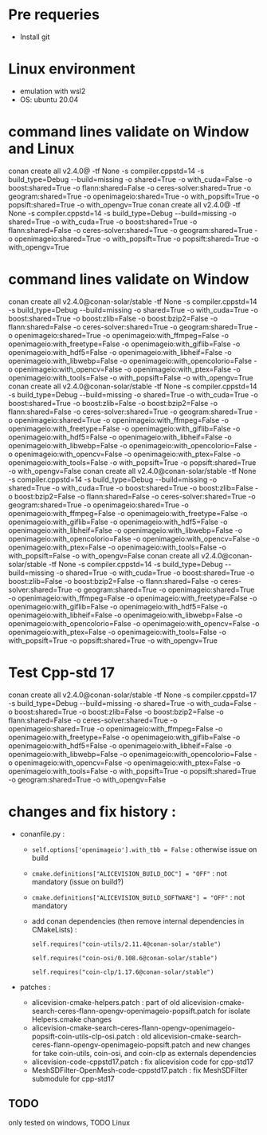 # Pre requeries
- Install git

# Linux environment
- emulation with wsl2
- OS: ubuntu 20.04

# command lines validate on Window and Linux
conan create all v2.4.0@ -tf None -s compiler.cppstd=14 -s build_type=Debug --build=missing -o shared=True -o with_cuda=False -o boost:shared=True -o flann:shared=False -o ceres-solver:shared=True -o geogram:shared=True -o openimageio:shared=True -o with_popsift=True -o popsift:shared=True -o with_opengv=True
conan create all v2.4.0@ -tf None -s compiler.cppstd=14 -s build_type=Debug --build=missing -o shared=True -o with_cuda=True -o boost:shared=True -o flann:shared=False -o ceres-solver:shared=True -o geogram:shared=True -o openimageio:shared=True -o with_popsift=True -o popsift:shared=True -o with_opengv=True

# command lines validate on Window
conan create all v2.4.0@conan-solar/stable -tf None -s compiler.cppstd=14 -s build_type=Debug --build=missing -o shared=True -o with_cuda=True -o boost:shared=True -o boost:zlib=False -o boost:bzip2=False -o flann:shared=False -o ceres-solver:shared=True -o geogram:shared=True -o openimageio:shared=True -o openimageio:with_ffmpeg=False -o openimageio:with_freetype=False -o openimageio:with_giflib=False -o openimageio:with_hdf5=False -o openimageio:with_libheif=False -o openimageio:with_libwebp=False -o openimageio:with_opencolorio=False -o openimageio:with_opencv=False -o openimageio:with_ptex=False -o openimageio:with_tools=False -o with_popsift=False -o with_opengv=True
conan create all v2.4.0@conan-solar/stable -tf None -s compiler.cppstd=14 -s build_type=Debug --build=missing -o shared=True -o with_cuda=True -o boost:shared=True -o boost:zlib=False -o boost:bzip2=False -o flann:shared=False -o ceres-solver:shared=True -o geogram:shared=True -o openimageio:shared=True -o openimageio:with_ffmpeg=False -o openimageio:with_freetype=False -o openimageio:with_giflib=False -o openimageio:with_hdf5=False -o openimageio:with_libheif=False -o openimageio:with_libwebp=False -o openimageio:with_opencolorio=False -o openimageio:with_opencv=False -o openimageio:with_ptex=False -o openimageio:with_tools=False -o with_popsift=True -o popsift:shared=True -o with_opengv=False
conan create all v2.4.0@conan-solar/stable -tf None -s compiler.cppstd=14 -s build_type=Debug --build=missing -o shared=True -o with_cuda=True -o boost:shared=True -o boost:zlib=False -o boost:bzip2=False -o flann:shared=False -o ceres-solver:shared=True -o geogram:shared=True -o openimageio:shared=True -o openimageio:with_ffmpeg=False -o openimageio:with_freetype=False -o openimageio:with_giflib=False -o openimageio:with_hdf5=False -o openimageio:with_libheif=False -o openimageio:with_libwebp=False -o openimageio:with_opencolorio=False -o openimageio:with_opencv=False -o openimageio:with_ptex=False -o openimageio:with_tools=False -o with_popsift=False -o with_opengv=False
conan create all v2.4.0@conan-solar/stable -tf None -s compiler.cppstd=14 -s build_type=Debug --build=missing -o shared=True -o with_cuda=True -o boost:shared=True -o boost:zlib=False -o boost:bzip2=False -o flann:shared=False -o ceres-solver:shared=True -o geogram:shared=True -o openimageio:shared=True -o openimageio:with_ffmpeg=False -o openimageio:with_freetype=False -o openimageio:with_giflib=False -o openimageio:with_hdf5=False -o openimageio:with_libheif=False -o openimageio:with_libwebp=False -o openimageio:with_opencolorio=False -o openimageio:with_opencv=False -o openimageio:with_ptex=False -o openimageio:with_tools=False -o with_popsift=True -o popsift:shared=True -o with_opengv=True


# Test Cpp-std 17
conan create all v2.4.0@conan-solar/stable -tf None -s compiler.cppstd=17 -s build_type=Debug --build=missing -o shared=True -o with_cuda=False -o boost:shared=True -o boost:zlib=False -o boost:bzip2=False -o flann:shared=False -o ceres-solver:shared=True -o openimageio:shared=True -o openimageio:with_ffmpeg=False -o openimageio:with_freetype=False -o openimageio:with_giflib=False -o openimageio:with_hdf5=False  -o openimageio:with_libheif=False -o openimageio:with_libwebp=False -o openimageio:with_opencolorio=False -o openimageio:with_opencv=False -o openimageio:with_ptex=False -o openimageio:with_tools=False -o with_popsift=True -o popsift:shared=True -o geogram:shared=True -o with_opengv=False

# changes and fix history :

- conanfile.py :

	- ```self.options['openimageio'].with_tbb = False``` :	 otherwise issue on build	
	- ```cmake.definitions["ALICEVISION_BUILD_DOC"] = "OFF"``` : not mandatory (issue on build?)
	- ```cmake.definitions["ALICEVISION_BUILD_SOFTWARE"] = "OFF"``` : not mandatory 
        
	- add conan dependencies (then remove internal dependencies in CMakeLists) :
	
		```self.requires("coin-utils/2.11.4@conan-solar/stable")```

        ```self.requires("coin-osi/0.108.6@conan-solar/stable")```

        ```self.requires("coin-clp/1.17.6@conan-solar/stable")``` 

- patches :
	- alicevision-cmake-helpers.patch : part of old alicevision-cmake-search-ceres-flann-opengv-openimageio-popsift.patch for isolate Helpers.cmake changes
	- alicevision-cmake-search-ceres-flann-opengv-openimageio-popsift-coin-utils-clp-osi.patch : old alicevision-cmake-search-ceres-flann-opengv-openimageio-popsift.patch and new changes for take coin-utils, coin-osi, and coin-clp as externals dependencies
	- alicevision-code-cppstd17.patch : fix alicevision code for cpp-std17
	- MeshSDFilter-OpenMesh-code-cppstd17.patch : fix MeshSDFilter submodule for cpp-std17	

## TODO

only tested on windows, TODO Linux